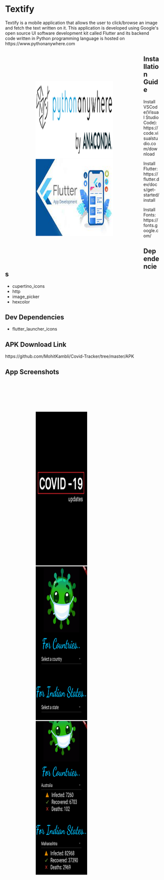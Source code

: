 <h1>Textify</h1>
<p>Textify is a mobile application that allows the user to click/browse an image and fetch the text written on it. This application is developed using Google's open source UI software development kit called Flutter and its backend code written in Python programming language is hosted on https://www.pythonanywhere.com</p>
<div style= "float: left;width: 50%;padding: 100px;">
  <img src="https://github.com/MohitKambli/Textify/blob/main/assets/screenshots/pythonanywhere.png" width=500, height=250>
  <img src="https://github.com/MohitKambli/Textify/blob/main/assets/screenshots/flutter_ss.jpeg" width=400, height=250>
</div>
<h2>Installation Guide</h2>
<p>Install VSCode(Visual Studio Code): https://code.visualstudio.com/download</p>
<p>Install Flutter: https://flutter.dev/docs/get-started/install</p>
<p>Install Fonts: https://fonts.google.com/</p>
<h2>Dependencies</h2>
<ul>
  <li>cupertino_icons</li>
  <li>http</li>
  <li>image_picker</li>
  <li>hexcolor</li>
</ul>
<h2>Dev Dependencies</h2>
<ul>
  <li>flutter_launcher_icons</li>
</ul>
<h2>APK Download Link</h2>
<p>https://github.com/MohitKambli/Covid-Tracker/tree/master/APK</p>
<h2>App Screenshots</h2>
<div style= "float: left;width: 33.33%;padding: 100px;">
  <img src="https://github.com/MohitKambli/Covid-Tracker/blob/master/screenshots/Screenshot_20200607-181443.png" width=275 height=500>
  <img src="https://github.com/MohitKambli/Covid-Tracker/blob/master/screenshots/Screenshot_20200607-181454.png" width=275 height=500>
  <img src="https://github.com/MohitKambli/Covid-Tracker/blob/master/screenshots/Screenshot_20200607-181532.png" width=275 height=500>
</div>
